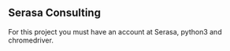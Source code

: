 ## Serasa Consulting

For this project you must have an account at Serasa, python3 and chromedriver.